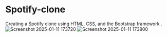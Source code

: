 # Spotify-clone
Creating a Spotify clone using HTML, CSS, and the Bootstrap framework .
![Screenshot 2025-01-11 173720](https://github.com/user-attachments/assets/9b8b7db1-57f3-46d0-9743-f55b800281d0)
![Screenshot 2025-01-11 173800](https://github.com/user-attachments/assets/00c83b60-7033-4395-95c1-52069ca54179)
